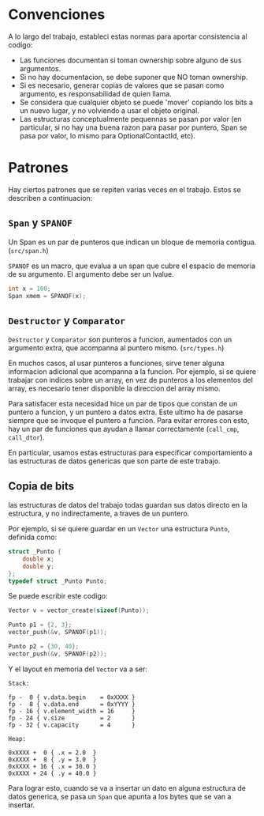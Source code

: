 
# Convenciones

A lo largo del trabajo, estableci estas normas para aportar consistencia al
codigo:

- Las funciones documentan si toman ownership sobre alguno de sus argumentos.
- Si no hay documentacion, se debe suponer que NO toman ownership.
- Si es necesario, generar copias de valores que se pasan como argumento, es
responsabilidad de quien llama.
- Se considera que cualquier objeto se puede 'mover' copiando los bits a un nuevo
lugar, y no volviendo a usar el objeto original.
- Las estructuras conceptualmente pequennas se pasan por valor (en particular, si
no hay una buena razon para pasar por puntero, Span se pasa por valor, lo mismo
para OptionalContactId, etc).

# Patrones

Hay ciertos patrones que se repiten varias veces en el trabajo. Estos se
describen a continuacion:

## `Span` y `SPANOF`

Un Span es un par de punteros que indican un bloque de memoria contigua.
(`src/span.h`)

`SPANOF` es un macro, que evalua a un span que cubre el espacio de memoria de su
argumento. El argumento debe ser un lvalue.

```c
int x = 100;
Span xmem = SPANOF(x);
```

## `Destructor` y `Comparator`

`Destructor` y `Comparator` son punteros a funcion, aumentados con un argumento
extra, que acompanna al puntero mismo. (`src/types.h`)

En muchos casos, al usar punteros a funciones, sirve tener alguna informacion
adicional que acompanna a la funcion. Por ejemplo, si se quiere trabajar con
indices sobre un array, en vez de punteros a los elementos del array, es
necesario tener disponible la direccion del array mismo.

Para satisfacer esta necesidad hice un par de tipos que constan de un puntero a
funcion, y un puntero a datos extra. Este ultimo ha de pasarse siempre que se
invoque el puntero a funcion. Para evitar errores con esto, hay un par de
funciones que ayudan a llamar correctamente (`call_cmp`, `call_dtor`).

En particular, usamos estas estructuras para especificar comportamiento a las
estructuras de datos genericas que son parte de este trabajo.

## Copia de bits

las estructuras de datos del trabajo todas guardan sus datos directo en la
estructura, y no indirectamente, a traves de un puntero.

Por ejemplo, si se quiere guardar en un `Vector` una estructura `Punto`, definida
como:

```c
struct _Punto {
	double x;
	double y;
};
typedef struct _Punto Punto;
```

Se puede escribir este codigo:

```c
Vector v = vector_create(sizeof(Punto));

Punto p1 = {2, 3};
vector_push(&v, SPANOF(p1));

Punto p2 = {30, 40};
vector_push(&v, SPANOF(p2));
```

Y el layout en memoria del `Vector` va a ser:

```
Stack:

fp -  0 { v.data.begin    = 0xXXXX }
fp -  8 { v.data.end      = 0xYYYY }
fp - 16 { v.element_width = 16     }
fp - 24 { v.size          = 2      }
fp - 32 { v.capacity      = 4      }

Heap:

0xXXXX +  0 { .x = 2.0  }
0xXXXX +  8 { .y = 3.0  }
0xXXXX + 16 { .x = 30.0 }
0xXXXX + 24 { .y = 40.0 }
```

Para lograr esto, cuando se va a insertar un dato en alguna estructura de datos
generica, se pasa un `Span` que apunta a los bytes que se van a insertar.
